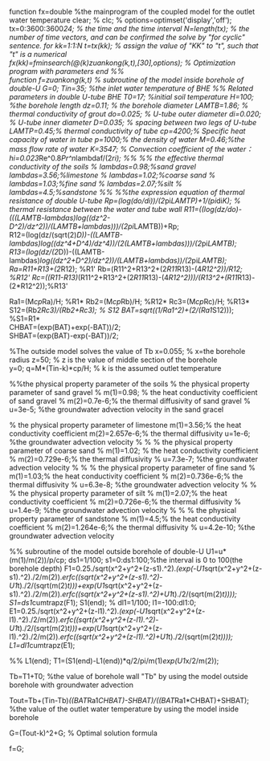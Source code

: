 
function fx=double %the mainprogram of the coupled model for the outlet water temperature 
clear;  %
clc;  %
options=optimset('display','off');
tx=0:3600:3600*24;  % the time and the time interval
N=length(tx);  %  the number of time vectors, and can be confirmed the solve by "for cyclic" sentence.
for kk=1:1:N
t=tx(kk);  %  assign the value of "KK" to "t", such that "t" is a numerical  
fx(kk)=fminsearch(@(k)zuankong(k,t),[30],options); % Optimization program with parameters
end
%%  
function f=zuankong(k,t) % subroutine of the  model inside borehole of double-U 
G=0;
Tin=35; %the inlet water temperature of BHE
%% Related parameters in double U-tube BHE
T0=17; %initial soil temperature 
H=100; %the borehole length
dz=0.11; % the borehole diameter
LAMTB=1.86;   %  thermal conductivity of grout
do=0.025;      % U-tube outer diameter
di=0.020;      % U-tube inner diameter
D=0.035;          % spacing between two legs of U-tube
LAMTP=0.45;%  thermal conductivity of tube
cp=4200;% Specific heat capacity of water in tube
p=1000;% the density of water
M=0.46;%the mass flow rate of water
K=3547; % Convection coefficient of the water：hi=0.023*Re^0.8*Pr^n*lambdaf/(2*ri);
%%
%%  the effective thermal conductivity of the soils
% lambdas=0.98;%sand gravel
lambdas=3.56;%limestone
% lambdas=1.02;%coarse sand
% lambdas=1.03;%fine sand
% lambdas=2.07;%silt
% lambdas=4.5;%sandstone
%%
%%the expression equation of thermal resistance of double U-tube 
Rp=(log(do/di))/(2*pi*LAMTP)+1/(pi*di*K);       % thermal resistance between the water and tube wall
R11=((log(dz/do)-(((LAMTB-lambdas)*log((dz^2-D^2)/dz^2))/(LAMTB+lambdas)))/(2*pi*LAMTB))+Rp;      
R12=(log(dz/(sqrt(2)*D))-((LAMTB-lambdas)*log((dz^4+D^4)/dz^4))/(2*(LAMTB+lambdas)))/(2*pi*LAMTB);   
R13=(log(dz/(2*D))-((LAMTB-lambdas)*log((dz^2+D^2)/dz^2))/(LAMTB+lambdas))/(2*pi*LAMTB);        
Ra=R11+R13+(2*R12);  %R1'
Rb=(R11^2+R13^2+(2*R11*R13)-(4*R12^2))/R12;  %R12'
Rc=((R11-R13)*(R11^2+R13^2+(2*R11*R13)-(4*R12^2)))/(R13^2+(R11*R13)-(2*R12^2));%R13'

Ra1=(M*cp*Ra)/H;      %R1*
Rb2=(M*cp*Rb)/H;     %R12*
Rc3=(M*cp*Rc)/H;    %R13*
S12=(Rb2*Rc3)/(Rb2+Rc3); % S12
     BAT=sqrt((1/Ra1^2)+(2/(Ra1*S12)));   %S1=R1*     
CHBAT=(exp(BAT)+exp(-BAT))/2;          
SHBAT=(exp(BAT)-exp(-BAT))/2;


%The outside model solves the value of Tb
x=0.055;    % x=the borehole radius 
z=50;  % z is the value of middle section of the borehole  
y=0;
q=M*(Tin-k)*cp/H;  % k is the assumed outlet temperature 

%%the physical property parameter of the soils
%  the physical property parameter of sand gravel
% m(1)=0.98; % the heat conductivity coefficient of sand gravel
% m(2)=0.7e-6;% the thermal diffusivity of sand gravel
% u=3e-5; %the groundwater advection velocity in the sand gracel

%  the physical property parameter of limestone
m(1)=3.56;% the heat conductivity coefficient
m(2)=2.657e-6;% the thermal diffusivity
u=1e-6; %the groundwater advection velocity
%
% % the physical property parameter of coarse sand
% m(1)=1.02; % the heat conductivity coefficient
% m(2)=0.729e-6;% the thermal diffusivity
% u=7.3e-7; %the groundwater advection velocity
% 
% % the physical property parameter of fine sand
% m(1)=1.03;% the heat conductivity coefficient
% m(2)=0.736e-6;% the thermal diffusivity
% u=6.3e-8; %the groundwater advection velocity
% 
% % the physical property parameter of silt
% m(1)=2.07;% the heat conductivity coefficient
% m(2)=0.726e-6;% the thermal diffusivity
% u=1.4e-9; %the groundwater advection velocity
% 
% % the physical property parameter of sandstone
% m(1)=4.5;% the heat conductivity coefficient
% m(2)=1.264e-6;% the thermal diffusivity
% u=4.2e-10; %the groundwater advection velocity

%% subroutine of the  model outside borehole of double-U 
U1=u*(m(1)/m(2))/p/cp;
ds1=1/100;
s1=0:ds1:100;%the interval is 0 to 100(the borehole depth)
F1=0.25./sqrt(x^2+y^2+(z-s1).^2).*(exp(-U1*sqrt(x^2+y^2+(z-s1).^2)./2/m(2)).*erfc((sqrt(x^2+y^2+(z-s1).^2)-U1*t)./2/(sqrt(m(2)*t)))+exp(U1*sqrt(x^2+y^2+(z-s1).^2)./2/m(2)).*erfc((sqrt(x^2+y^2+(z-s1).^2)+U1*t)./2/(sqrt(m(2)*t))));
S1=ds1*cumtrapz(F1);
S1(end);
% 
dl1=1/100;
l1=-100:dl1:0;
E1=0.25./sqrt(x^2+y^2+(z-l1).^2).*(exp(-U1*sqrt(x^2+y^2+(z-l1).^2)./2/m(2)).*erfc((sqrt(x^2+y^2+(z-l1).^2)-U1*t)./2/(sqrt(m(2)*t)))+exp(U1*sqrt(x^2+y^2+(z-l1).^2)./2/m(2)).*erfc((sqrt(x^2+y^2+(z-l1).^2)+U1*t)./2/(sqrt(m(2)*t))));
L1=dl1*cumtrapz(E1);

%% 
L1(end);
T1=(S1(end)-L1(end))*q/2/pi/m(1)*exp(U1*x/2/m(2));

Tb=T1+T0; %the value of borehole wall "Tb" by using the model outside borehole with groundwater advection

Tout=Tb+(Tin-Tb)*((BAT*Ra1*CHBAT)-SHBAT)/((BAT*Ra1*CHBAT)+SHBAT); %the value of the outlet water temperature by using the model inside borehole

G=(Tout-k)^2+G; % Optimal solution formula

f=G;
  
